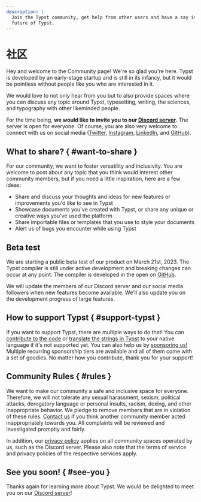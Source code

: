 ```yaml
---
description: |
  Join the Typst community, get help from other users and have a say in the
  future of Typst.
---
```


# 社区
Hey and welcome to the Community page! We're so glad you're here. Typst is
developed by an early-stage startup and is still in its infancy, but it would be
pointless without people like you who are interested in it.

We would love to not only hear from you but to also provide spaces where you can
discuss any topic around Typst, typesetting, writing, the sciences, and
typography with other likeminded people.

For the time being, **we would like to invite you to our [Discord
server](https://discord.gg/2uDybryKPe).** The server is open for everyone.
Of course, you are also very welcome to connect with us on social media
([Twitter](https://twitter.com/typstapp/),
[Instagram](https://instagram.com/typstapp/),
[LinkedIn](https://linkedin.com/company/typst), and
[GitHub](https://github.com/typst)).

## What to share? { #want-to-share }
For our community, we want to foster versatility and inclusivity. You are
welcome to post about any topic that you think would interest other community
members, but if you need a little inspiration, here are a few ideas:

- Share and discuss your thoughts and ideas for new features or improvements
  you'd like to see in Typst
- Showcase documents you've created with Typst, or share any unique or creative
  ways you've used the platform
- Share importable files or templates that you use to style your documents
- Alert us of bugs you encounter while using Typst

## Beta test
We are starting a public beta test of our product on March 21st, 2023. The Typst
compiler is still under active development and breaking changes can occur at any
point. The compiler is developed in the open on
[GitHub](https://github.com/typst/typst).

We will update the members of our Discord server and our social media followers
when new features become available. We'll also update you on the development
progress of large features.

## How to support Typst { #support-typst }
If you want to support Typst, there are multiple ways to do that! You can
[contribute to the code](https://github.com/typst/typst) or
[translate the strings in Typst](https://github.com/search?q=repo%3Atypst%2Ftypst+impl+LocalName+for&type=code)
to your native language if it's not supported yet. You can also help us by
[sponsoring us!](https://github.com/sponsors/typst) Multiple recurring
sponsorship tiers are available and all of them come with a set of goodies.
No matter how you contribute, thank you for your support!

## Community Rules { #rules }
We want to make our community a safe and inclusive space for everyone.
Therefore, we will not tolerate any sexual harassment, sexism, political
attacks, derogatory language or personal insults, racism, doxing, and other
inappropriate behavior. We pledge to remove members that are in violation of
these rules. [Contact us](https://typst.app/contact/) if you think another
community member acted inappropriately towards you. All complaints will be
reviewed and investigated promptly and fairly.

In addition, our [privacy policy](https://typst.app/privacy/) applies on all
community spaces operated by us, such as the Discord server. Please also note
that the terms of service and privacy policies of the respective services apply.

## See you soon! { #see-you }
Thanks again for learning more about Typst. We would be delighted to meet you on
our [Discord server](https://discord.gg/2uDybryKPe)!
